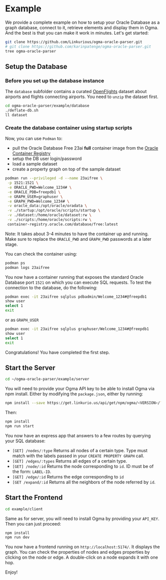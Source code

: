 # Example

We provide a complete example on how to setup your Oracle Database as a graph database, connect to it, retrieve elements and display them in Ogma. And the best is that you can make it work in minutes.
Let's get started:

```sh
git clone https://github.com/Linkurious/ogma-oracle-parser.git
# git clone https://github.com/karinpatenge/ogma-oracle-parser.git
tree ogma-oracle-parser
```

## Setup the Database

### Before you set up the database instance

The `database` subfolder contains a curated [OpenFlights](https://openflights.org/) dataset about airports and flights connecting airports. You need to `unzip` the dataset first.

```sh
cd ogma-oracle-parser/example/database
./deflate-db.sh
ll dataset
```

### Create the database container using startup scripts

Now, you can use `Podman` to:

- pull the Oracle Database Free 23ai **full** container image from the [Oracle Container Registry](https://container-registry.oracle.com/)
- setup the DB user login/password
- load a sample dataset
- create a property graph on top of the sample dataset

```sh
podman run --privileged -d --name 23aifree \
 -p 1521:1521 \
 -e ORACLE_PWD=Welcome_1234# \
 -e ORACLE_PDB=freepdb1 \
 -e GRAPH_USER=graphuser \
 -e GRAPH_PWD=Welcome_1234# \
 -v oracle_data:/opt/oracle/oradata \
 -v ./startup:/opt/oracle/scripts/startup \
 -v ./dataset:/home/oracle/dataset:rw \
 -v ./scripts:/home/oracle/scripts:rw \
 container-registry.oracle.com/database/free:latest
```

Note: It takes about 3-4 minutes to have the container up and running. Make sure to replace the `ORACLE_PWD` and `GRAPH_PWD` passwords at a later stage.

You can check the container using:

```sh
podman ps
podman logs 23aifree
```

You now have a container running that exposes the standard Oracle Database port `1521` on which you can execute SQL requests. To test the connection to the database, do the following:

```sh
podman exec -it 23aifree sqlplus pdbadmin/Welcome_1234#@freepdb1
show user
select 1
exit
```

or as `GRAPH_USER`

```sh
podman exec -it 23aifree sqlplus graphuser/Welcome_1234#@freepdb1
show user
select 1
exit
```

Congratulations! You have completed the first step.

## Start the Server

```sh
cd ~/ogma-oracle-parser/example/server
```

You will need to provide your Ogma API key to be able to install Ogma via npm install.
Either by modifying the `package.json`, either by running:

```sh
npm install --save https://get.linkurio.us/api/get/npm/ogma/<VERSION>/?secret=<YOUR_API_KEY>
```

Then:

```sh
npm install
npm run start
```

You now have an express app that answers to a few routes by querying your SQL database:

- `[GET] /nodes/:type` Returns all nodes of a certain type. Type must match with the labels passed in your `CREATE PROPERTY GRAPH` call.
- `[GET] /edges/:types` Returns all edges of a certain type.
- `[GET] /node/:id` Returns the node corresponding to `id`. ID must be of the form: `LABEL-ID`.
- `[GET] /edge/:id` Returns the edge corresponding to `id`
- `[GET /expand/:id` Returns all the neighbors of the node referred by `id`.

## Start the Frontend

```sh
cd example/client
```

Same as for server, you will need to install Ogma by providing your `API_KEY`. Then you can just proceed:

```sh
npm install
npm run dev
```

You now have a frontend running on `http://localhost:5174/`. It displays the graph. You can check the properties of nodes and edges properties by clicking on the node or edge. A double-click on a node expands it with one hop.

Enjoy!
